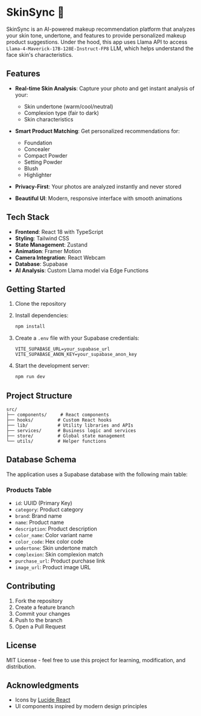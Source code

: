 # SkinSync 🎨

SkinSync is an AI-powered makeup recommendation platform that analyzes your skin tone, undertone, and features to provide personalized makeup product suggestions. Under the hood, this app uses Llama API to access `Llama-4-Maverick-17B-128E-Instruct-FP8` LLM, which helps understand the face skin's characteristics.

## Features

- **Real-time Skin Analysis**: Capture your photo and get instant analysis of your:
  - Skin undertone (warm/cool/neutral)
  - Complexion type (fair to dark)
  - Skin characteristics

- **Smart Product Matching**: Get personalized recommendations for:
  - Foundation
  - Concealer
  - Compact Powder
  - Setting Powder
  - Blush
  - Highlighter

- **Privacy-First**: Your photos are analyzed instantly and never stored

- **Beautiful UI**: Modern, responsive interface with smooth animations

## Tech Stack

- **Frontend**: React 18 with TypeScript
- **Styling**: Tailwind CSS
- **State Management**: Zustand
- **Animation**: Framer Motion
- **Camera Integration**: React Webcam
- **Database**: Supabase
- **AI Analysis**: Custom Llama model via Edge Functions

## Getting Started

1. Clone the repository
2. Install dependencies:
   ```bash
   npm install
   ```

3. Create a `.env` file with your Supabase credentials:
   ```
   VITE_SUPABASE_URL=your_supabase_url
   VITE_SUPABASE_ANON_KEY=your_supabase_anon_key
   ```

4. Start the development server:
   ```bash
   npm run dev
   ```

## Project Structure

```
src/
├── components/     # React components
├── hooks/         # Custom React hooks
├── lib/           # Utility libraries and APIs
├── services/      # Business logic and services
├── store/         # Global state management
└── utils/         # Helper functions
```

## Database Schema

The application uses a Supabase database with the following main table:

### Products Table
- `id`: UUID (Primary Key)
- `category`: Product category
- `brand`: Brand name
- `name`: Product name
- `description`: Product description
- `color_name`: Color variant name
- `color_code`: Hex color code
- `undertone`: Skin undertone match
- `complexion`: Skin complexion match
- `purchase_url`: Product purchase link
- `image_url`: Product image URL

## Contributing

1. Fork the repository
2. Create a feature branch
3. Commit your changes
4. Push to the branch
5. Open a Pull Request

## License

MIT License - feel free to use this project for learning, modification, and distribution.

## Acknowledgments

- Icons by [Lucide React](https://lucide.dev)
- UI components inspired by modern design principles

